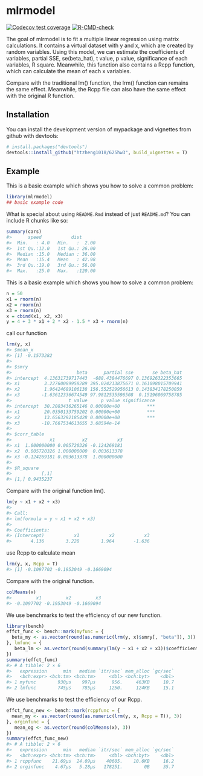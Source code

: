 
<!-- README.md is generated from README.Rmd. Please edit that file -->

# mlrmodel

<!-- badges: start -->

[![Codecov test
coverage](https://codecov.io/gh/htzheng1018/625hw3/branch/main/graph/badge.svg)](https://app.codecov.io/gh/htzheng1018/625hw3?branch=main)
[![R-CMD-check](https://github.com/htzheng1018/625hw3/actions/workflows/R-CMD-check.yaml/badge.svg)](https://github.com/htzheng1018/625hw3/actions/workflows/R-CMD-check.yaml)
<!-- badges: end -->

The goal of mlrmodel is to fit a multiple linear regression using matrix
calculations. It contains a virtual dataset with y and x, which are
created by random variables. Using this model, we can estimate the
coefficients of variables, partial SSE, se(beta_hat), t value, p value,
significance of each variables, R square. Meanwhile, this function also
contains a Rcpp function, which can calculate the mean of each x
variables.

Compare with the traditional lm() function, the lrm() function can
remains the same effect. Meanwhile, the Rcpp file can also have the same
effect with the original R function.

## Installation

You can install the development version of mypackage and vignettes from
github with devtools:

``` r
# install.packages("devtools")
devtools::install_github("htzheng1018/625hw3", build_vignettes = T)
```

## Example

This is a basic example which shows you how to solve a common problem:

``` r
library(mlrmodel)
## basic example code
```

What is special about using `README.Rmd` instead of just `README.md`?
You can include R chunks like so:

``` r
summary(cars)
#>      speed           dist       
#>  Min.   : 4.0   Min.   :  2.00  
#>  1st Qu.:12.0   1st Qu.: 26.00  
#>  Median :15.0   Median : 36.00  
#>  Mean   :15.4   Mean   : 42.98  
#>  3rd Qu.:19.0   3rd Qu.: 56.00  
#>  Max.   :25.0   Max.   :120.00
```

This is a basic example which shows you how to solve a common problem:

``` r
n = 50
x1 = rnorm(n)
x2 = rnorm(n)
x3 = rnorm(n)
x = cbind(x1, x2, x3)
y = 4 + 3 * x1 + 2 * x2 - 1.5 * x3 + rnorm(n)
```

call our function

``` r
lrm(y, x)
#> $mean_x
#> [1] -0.1573282
#> 
#> $smry
#>                        beta      partial sse       se beta_hat
#> intercept  4.13631739717443  -688.4384476697 0.136926322353665
#> x1         3.22760089958289 395.024213875671 0.161098015709941
#> x2         1.96424689106138 156.552529956613 0.143834178250059
#> x3        -1.63612336674549 97.9812535596508  0.15196069758785
#>                     t value     p value significance
#> intercept  30.2083436265146 0.00000e+00          ***
#> x1         20.0350133759202 0.00000e+00          ***
#> x2         13.6563292185428 0.00000e+00          ***
#> x3        -10.7667534613655 3.68594e-14             
#> 
#> $corr_table
#>              x1          x2           x3
#> x1  1.000000000 0.005720326 -0.124269181
#> x2  0.005720326 1.000000000  0.003613378
#> x3 -0.124269181 0.003613378  1.000000000
#> 
#> $R_square
#>           [,1]
#> [1,] 0.9435237
```

Compare with the original function lm().

``` r
lm(y ~ x1 + x2 + x3)
#> 
#> Call:
#> lm(formula = y ~ x1 + x2 + x3)
#> 
#> Coefficients:
#> (Intercept)           x1           x2           x3  
#>       4.136        3.228        1.964       -1.636
```

use Rcpp to calculate mean

``` r
lrm(y, x, Rcpp = T)
#> [1] -0.1097702 -0.1953049 -0.1669094
```

Compare with the original function.

``` r
colMeans(x)
#>         x1         x2         x3 
#> -0.1097702 -0.1953049 -0.1669094
```

We use benchmarks to test the efficiency of our new function.

``` r
library(bench)
effct_func <- bench::mark(myfunc = {
  beta_my <- as.vector(round(as.numeric(lrm(y, x)$smry[, "beta"]), 3))
}, lmfunc = {
   beta_lm <- as.vector(round(summary(lm(y ~ x1 + x2 + x3))$coefficients[, "Estimate"], 3))
})
summary(effct_func)
#> # A tibble: 2 × 6
#>   expression      min   median `itr/sec` mem_alloc `gc/sec`
#>   <bch:expr> <bch:tm> <bch:tm>     <dbl> <bch:byt>    <dbl>
#> 1 myfunc        930µs    997µs      956.     463KB     10.7
#> 2 lmfunc        745µs    785µs     1250.     124KB     15.1
```

We use benchmarks to test the efficiency of our Rcpp.

``` r
effct_func_new <- bench::mark(rcppfunc = {
  mean_my <- as.vector(round(as.numeric(lrm(y, x, Rcpp = T)), 3))
}, orginfunc = {
   mean_og <- as.vector(round(colMeans(x), 3))
})
summary(effct_func_new)
#> # A tibble: 2 × 6
#>   expression      min   median `itr/sec` mem_alloc `gc/sec`
#>   <bch:expr> <bch:tm> <bch:tm>     <dbl> <bch:byt>    <dbl>
#> 1 rcppfunc    21.69µs  24.09µs    40605.    10.6KB     16.2
#> 2 orginfunc    4.67µs   5.28µs   178251.        0B     35.7
```
